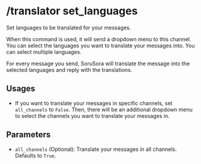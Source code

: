 # /translator set_languages

Set languages to be translated for your messages.

When this command is used, it will send a dropdown menu to this channel. You can select the languages you want to translate your messages into. You can select multiple languages.

For every message you send, SoruSora will translate the message into the selected languages and reply with the translations.

## Usages
* If you want to translate your messages in specific channels, set `all_channels` to `False`. Then, there will be an additional dropdown menu to select the channels you want to translate your messages in.

## Parameters

* `all_channels` (Optional): Translate your messages in all channels. Defaults to `True`.
